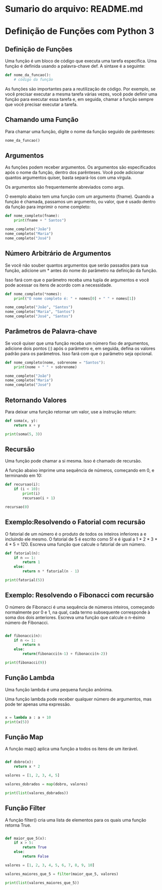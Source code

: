 # Sumario do arquivo: README.md

# Definição de Funções com Python 3 

## Definição de Funções

Uma função é um bloco de código que executa uma tarefa específica. Uma função é definida usando a palavra-chave def. A sintaxe é a seguinte:

```python
def nome_da_funcao():
    # código da função
```

As funções são importantes para a reutilização de código. Por exemplo, se você precisar executar a mesma tarefa várias vezes, você pode definir uma função para executar essa tarefa e, em seguida, chamar a função sempre que você precisar executar a tarefa.

## Chamando uma Função

Para chamar uma função, digite o nome da função seguido de parênteses:

```python
nome_da_funcao()
```

## Argumentos

As funções podem receber argumentos. Os argumentos são especificados após o nome da função, dentro dos parênteses. Você pode adicionar quantos argumentos quiser, basta separá-los com uma vírgula.

Os argumentos são frequentemente abreviados como args.

O exemplo abaixo tem uma função com um argumento (fname). Quando a função é chamada, passamos um argumento, ou valor, que é usado dentro da função para imprimir o nome completo:

```python
def nome_completo(fname):
    print(fname + " Santos")

nome_completo("João")
nome_completo("Maria")
nome_completo("José")
```

## Número Arbitrário de Argumentos

Se você não souber quantos argumentos que serão passados para sua função, adicione um * antes do nome do parâmetro na definição da função.

Isso fará com que o parâmetro receba uma tupla de argumentos e você pode acessar os itens de acordo com a necessidade.

```python
def nome_completo(*nomes):
    print("O nome completo é: " + nomes[0] + " " + nomes[1])

nome_completo("João", "Santos")
nome_completo("Maria", "Santos")
nome_completo("José", "Santos")
```

## Parâmetros de Palavra-chave

Se você quiser que uma função receba um número fixo de argumentos, adicione dois pontos (:) após o parâmetro e, em seguida, defina os valores padrão para os parâmetros. Isso fará com que o parâmetro seja opcional.

```python
def nome_completo(nome, sobrenome = "Santos"):
    print(nome + " " + sobrenome)

nome_completo("João")
nome_completo("Maria")
nome_completo("José")
```

## Retornando Valores

Para deixar uma função retornar um valor, use a instrução return:

```python
def soma(x, y):
    return x + y

print(soma(5, 3))
```

## Recursão

Uma função pode chamar a si mesma. Isso é chamado de recursão.

A função abaixo imprime uma sequência de números, começando em 0, e terminando em 10:

```python
def recursao(i):
    if (i < 10):
        print(i)
        recursao(i + 1)

recursao(0)
```

## Exemplo:Resolvendo o Fatorial com recursão

O fatorial de um número é o produto de todos os inteiros inferiores a e incluindo ele mesmo. O fatorial de 5 é escrito como 5! e é igual a 1 * 2 * 3 * 4 * 5 = 120. Escreva uma função que calcule o fatorial de um número.

```python
def fatorial(n):
    if n == 1:
        return 1
    else:
        return n * fatorial(n - 1)

print(fatorial(5))
```

## Exemplo: Resolvendo o Fibonacci com recursão

O número de Fibonacci é uma sequência de números inteiros, começando normalmente por 0 e 1, na qual, cada termo subsequente corresponde à soma dos dois anteriores. Escreva uma função que calcule o n-ésimo número de Fibonacci.

```python

def fibonacci(n):
    if n <= 1:
        return n
    else:
        return(fibonacci(n-1) + fibonacci(n-2))

print(fibonacci(9))

```

## Função Lambda

Uma função lambda é uma pequena função anônima.

Uma função lambda pode receber qualquer número de argumentos, mas pode ter apenas uma expressão.

```python

x = lambda a : a + 10
print(x(5))

```

## Função Map

A função map() aplica uma função a todos os itens de um iterável.

```python

def dobro(x):
    return x * 2

valores = [1, 2, 3, 4, 5]

valores_dobrados = map(dobro, valores)

print(list(valores_dobrados))

```

## Função Filter

A função filter() cria uma lista de elementos para os quais uma função retorna True.

```python

def maior_que_5(x):
    if x > 5:
        return True
    else:
        return False

valores = [1, 2, 3, 4, 5, 6, 7, 8, 9, 10]

valores_maiores_que_5 = filter(maior_que_5, valores)

print(list(valores_maiores_que_5))

```



